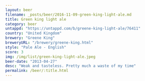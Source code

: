 ```yaml
---
layout: beer
filename: _posts/beer/2016-11-09-green-king-light-ale.md
title: Green king light ale
category: beer
untappd: "https://untappd.com/b/greene-king-light-ale/76411"
country: "United Kingdom"
brewery: "Greene King"
breweryURL: "/brewery/greene-king.html"
style: "Pale Ale - English"
score: 3
img: /img/list/green-king-light-ale.jpeg
beer-date: "2013-04-27"
desc: "Weak and tasteless. Pretty much a waste of my time"
permalink: /beer/:title.html
---
```


